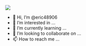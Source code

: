 [![](https://github-readme-stats.vercel.app/api?username=eric48906)](https://github.com/anuraghazra/github-readme-stats)

- 👋 Hi, I’m @eric48906
- 👀 I’m interested in ...
- 🌱 I’m currently learning ...
- 💞️ I’m looking to collaborate on ...
- 📫 How to reach me ...

<!---
eric48906/eric48906 is a ✨ special ✨ repository because its `README.md` (this file) appears on your GitHub profile.
You can click the Preview link to take a look at your changes.
--->
